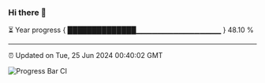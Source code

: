 ### Hi there 👋

⏳ Year progress { ██████████████▁▁▁▁▁▁▁▁▁▁▁▁▁▁▁▁ } 48.10 %

---

⏰ Updated on Tue, 25 Jun 2024 00:40:02 GMT

![Progress Bar CI](https://github.com/Shyam-Makwana/GitHub-Actions-Demo/workflows/Progress%20Bar%20CI/badge.svg)
